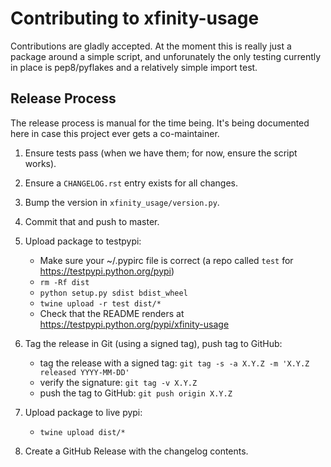 Contributing to xfinity-usage
===============================

Contributions are gladly accepted. At the moment this is really just a package around
a simple script, and unforunately the only testing currently in place is pep8/pyflakes
and a relatively simple import test.

Release Process
---------------

The release process is manual for the time being. It's being documented here in
case this project ever gets a co-maintainer.

1. Ensure tests pass (when we have them; for now, ensure the script works).
2. Ensure a ``CHANGELOG.rst`` entry exists for all changes.
3. Bump the version in ``xfinity_usage/version.py``.
4. Commit that and push to master.
5. Upload package to testpypi:

   * Make sure your ~/.pypirc file is correct (a repo called ``test`` for https://testpypi.python.org/pypi)
   * ``rm -Rf dist``
   * ``python setup.py sdist bdist_wheel``
   * ``twine upload -r test dist/*``
   * Check that the README renders at https://testpypi.python.org/pypi/xfinity-usage

6. Tag the release in Git (using a signed tag), push tag to GitHub:

   * tag the release with a signed tag: ``git tag -s -a X.Y.Z -m 'X.Y.Z released YYYY-MM-DD'``
   * verify the signature: ``git tag -v X.Y.Z``
   * push the tag to GitHub: ``git push origin X.Y.Z``

7. Upload package to live pypi:

    * ``twine upload dist/*``
8. Create a GitHub Release with the changelog contents.
